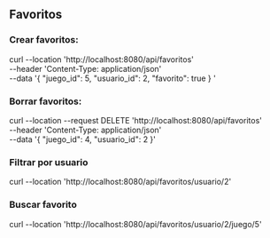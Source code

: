 ## Favoritos

### Crear favoritos:

curl --location 'http://localhost:8080/api/favoritos' \
--header 'Content-Type: application/json' \
--data '{
    "juego_id": 5,
    "usuario_id": 2,
    "favorito": true
}
'

###  Borrar favoritos:

curl --location --request DELETE 'http://localhost:8080/api/favoritos' \
--header 'Content-Type: application/json' \
--data '{
    "juego_id": 4,
    "usuario_id": 2
}'

### Filtrar por usuario

curl --location 'http://localhost:8080/api/favoritos/usuario/2'

### Buscar favorito

curl --location 'http://localhost:8080/api/favoritos/usuario/2/juego/5'

